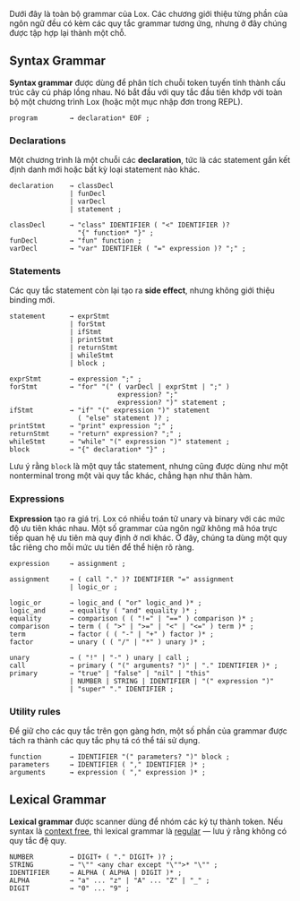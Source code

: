 Dưới đây là toàn bộ grammar của Lox. Các chương giới thiệu từng phần của ngôn ngữ đều có kèm các quy tắc grammar tương ứng, nhưng ở đây chúng được tập hợp lại thành một chỗ.

## Syntax Grammar

**Syntax grammar** được dùng để phân tích chuỗi token tuyến tính thành cấu trúc cây cú pháp lồng nhau. Nó bắt đầu với quy tắc đầu tiên khớp với toàn bộ một chương trình Lox (hoặc một mục nhập đơn trong REPL).

```ebnf
program        → declaration* EOF ;
```

### Declarations

Một chương trình là một chuỗi các **declaration**, tức là các statement gắn kết định danh mới hoặc bất kỳ loại statement nào khác.

```ebnf
declaration    → classDecl
               | funDecl
               | varDecl
               | statement ;

classDecl      → "class" IDENTIFIER ( "<" IDENTIFIER )?
                 "{" function* "}" ;
funDecl        → "fun" function ;
varDecl        → "var" IDENTIFIER ( "=" expression )? ";" ;
```

### Statements

Các quy tắc statement còn lại tạo ra **side effect**, nhưng không giới thiệu binding mới.

```ebnf
statement      → exprStmt
               | forStmt
               | ifStmt
               | printStmt
               | returnStmt
               | whileStmt
               | block ;

exprStmt       → expression ";" ;
forStmt        → "for" "(" ( varDecl | exprStmt | ";" )
                           expression? ";"
                           expression? ")" statement ;
ifStmt         → "if" "(" expression ")" statement
                 ( "else" statement )? ;
printStmt      → "print" expression ";" ;
returnStmt     → "return" expression? ";" ;
whileStmt      → "while" "(" expression ")" statement ;
block          → "{" declaration* "}" ;
```

Lưu ý rằng `block` là một quy tắc statement, nhưng cũng được dùng như một nonterminal trong một vài quy tắc khác, chẳng hạn như thân hàm.

### Expressions

**Expression** tạo ra giá trị. Lox có nhiều toán tử unary và binary với các mức độ ưu tiên khác nhau. Một số grammar của ngôn ngữ không mã hóa trực tiếp quan hệ ưu tiên mà quy định ở nơi khác. Ở đây, chúng ta dùng một quy tắc riêng cho mỗi mức ưu tiên để thể hiện rõ ràng.

```ebnf
expression     → assignment ;

assignment     → ( call "." )? IDENTIFIER "=" assignment
               | logic_or ;

logic_or       → logic_and ( "or" logic_and )* ;
logic_and      → equality ( "and" equality )* ;
equality       → comparison ( ( "!=" | "==" ) comparison )* ;
comparison     → term ( ( ">" | ">=" | "<" | "<=" ) term )* ;
term           → factor ( ( "-" | "+" ) factor )* ;
factor         → unary ( ( "/" | "*" ) unary )* ;

unary          → ( "!" | "-" ) unary | call ;
call           → primary ( "(" arguments? ")" | "." IDENTIFIER )* ;
primary        → "true" | "false" | "nil" | "this"
               | NUMBER | STRING | IDENTIFIER | "(" expression ")"
               | "super" "." IDENTIFIER ;
```

### Utility rules

Để giữ cho các quy tắc trên gọn gàng hơn, một số phần của grammar được tách ra thành các quy tắc phụ tá có thể tái sử dụng.

```ebnf
function       → IDENTIFIER "(" parameters? ")" block ;
parameters     → IDENTIFIER ( "," IDENTIFIER )* ;
arguments      → expression ( "," expression )* ;
```

## Lexical Grammar

**Lexical grammar** được scanner dùng để nhóm các ký tự thành token. Nếu syntax là [context free](https://en.wikipedia.org/wiki/Context-free_grammar), thì lexical grammar là [regular](https://en.wikipedia.org/wiki/Regular_grammar) — lưu ý rằng không có quy tắc đệ quy.

```ebnf
NUMBER         → DIGIT+ ( "." DIGIT+ )? ;
STRING         → "\"" <any char except "\"">* "\"" ;
IDENTIFIER     → ALPHA ( ALPHA | DIGIT )* ;
ALPHA          → "a" ... "z" | "A" ... "Z" | "_" ;
DIGIT          → "0" ... "9" ;
```